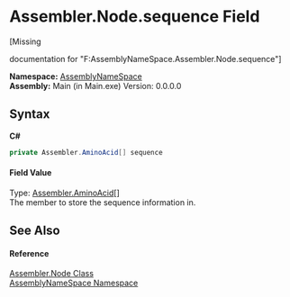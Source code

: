 # Assembler.Node.sequence Field
 

\[Missing <summary> documentation for "F:AssemblyNameSpace.Assembler.Node.sequence"\]

**Namespace:**&nbsp;<a href="6bcc80ef-5cfd-db5f-1eb2-7297d1c16397">AssemblyNameSpace</a><br />**Assembly:**&nbsp;Main (in Main.exe) Version: 0.0.0.0

## Syntax

**C#**<br />
``` C#
private Assembler.AminoAcid[] sequence
```


#### Field Value
Type: <a href="6c08d832-b4a6-5a74-e503-fb03127f8c59">Assembler.AminoAcid</a>[]<br />The member to store the sequence information in.

## See Also


#### Reference
<a href="832e0431-cd84-4735-6a18-7ba1139e6788">Assembler.Node Class</a><br /><a href="6bcc80ef-5cfd-db5f-1eb2-7297d1c16397">AssemblyNameSpace Namespace</a><br />